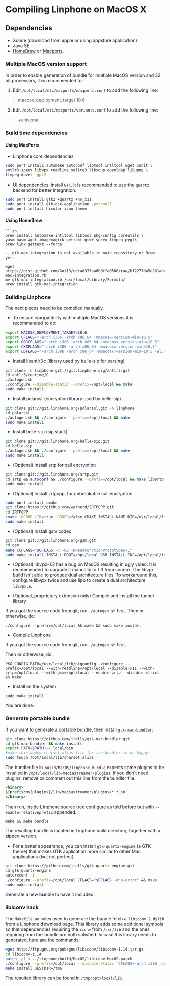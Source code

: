 # Compiling Linphone on MacOS X

## Dependencies

* Xcode (download from apple or using appstore application)
* Java SE
* [HomeBrew](http://brew.sh) or [Macports](http://www.macports.org/).

### Multiple MacOS version support

In order to enable generation of bundle for multiple MacOS version and 32 bit processors, it is recommended to:

1. Edit `/opt/local/etc/macports/macports.conf` to add the following line:

 > macosx_deployment_target 10.6

2. Edit `/opt/local/etc/macports/variants.conf` to add the following line:

 > +universal

### Build time dependencies

#### Using MacPorts

* Linphone core dependencies
 ```sh
 sudo port install automake autoconf libtool intltool wget cunit \
 antlr3 speex libvpx readline sqlite3 libsoup openldap libupnp \
 ffmpeg-devel -gpl2
 ```

* UI dependencies: install `GTK`. It is recommended to use the `quartz` backend for better integration.

 ```sh
 sudo port install gtk2 +quartz +no_x11
 sudo port install gtk-osx-application -python27
 sudo port install hicolor-icon-theme
 ```

 #### Using HomeBrew

	```sh
	brew install automake intltool libtool pkg-config coreutils \
	yasm nasm wget imagemagick gettext gtk+ speex ffmpeg pygtk
	brew link gettext --force
 
	-- gtk-mac-integration is not available in main repository or Brew yet.

	wget https://gist.github.com/Gui13/cdcad37faa6b8ffa0588/raw/bf2277d45e261ad48ae1344c4c97f2684974ed87/gtk-mac-integration.rb
	mv gtk-mac-integration.rb /usr/local/Library/Formula/
	brew install gtk-mac-integration


### Building Linphone

The next pieces need to be compiled manually.

* To ensure compatibility with multiple MacOS versions it is recommended to do:

 ```sh
 export MACOSX_DEPLOYMENT_TARGET=10.6
 export CFLAGS="-arch i386 -arch x86_64 -mmacosx-version-min=10.5"
 export OBJCFLAGS="-arch i386 -arch x86_64 -mmacosx-version-min=10.5"
 export CXXFLAGS="-arch i386 -arch x86_64 -mmacosx-version-min=10.5"
 export LDFLAGS="-arch i386 -arch x86_64 -mmacosx-version-min=10.5 -Wl,-headerpad_max_install_names -Wl,-read_only_relocs -Wl,suppress"
 ```

* Install libantlr3c (library used by belle-sip for parsing)

 ```sh
 git clone -b linphone git://git.linphone.org/antlr3.git
 cd antlr3/runtime/C
 ./autogen.sh
 ./configure --disable-static --prefix=/opt/local && make
 sudo make install
 ```

* Install polarssl (encryption library used by belle-sip)
 ```sh
 git clone git://git.linphone.org/polarssl.git -b linphone
 cd polarssl
 ./autogen.sh && ./configure --prefix=/opt/local && make
 sudo make install
 ```

* Install belle-sip (sip stack)

 ```sh
 git clone git://git.linphone.org/belle-sip.git
 cd belle-sip
 ./autogen.sh && ./configure --prefix=/opt/local && make
 sudo make install
 ```

* (Optional) Install srtp for call encryption

 ```sh
 git clone git://git.linphone.org/srtp.git
 cd srtp && autoconf && ./configure --prefix=/opt/local && make libsrtp.a
 sudo make install
 ```

* (Optional) Install zrtpcpp, for unbreakable call encryption

 ```sh
 sudo port install cmake
 git clone https://github.com/wernerd/ZRTPCPP.git
 cd ZRTPCPP
 cmake -DCORE_LIB=true -DSDES=false CMAKE_INSTALL_NAME_DIR=/usr/local/lib/ -DCMAKE_C_FLAGS="-arch i386 -arch x86_64 -mmacosx-version-min=10.5" -DCMAKE_CXX_FLAGS="-arch i386 -arch x86_64 --stdlib=libstdc++ -std=c++11 -lstdc++ -mmacosx-version-min=10.5"  -DCMAKE_C_COMPILER=`xcrun --find clang` -DCMAKE_CXX_COMPILER=`xcrun --find clang` .
 sudo make install
 ```

* (Optional) Install gsm codec

 ```sh
 git clone git://git.linphone.org/gsm.git
 cd gsm
 make CCFLAGS="$CFLAGS -c -O2 -DNeedFunctionPrototypes=1"
 sudo make install INSTALL_ROOT=/opt/local GSM_INSTALL_INC=/opt/local/include
 ```

* (Optional) libvpx-1.2 has a bug on MacOS resulting in ugly video. It is recommended to upgrade it manually to 1.3 from source.
The libvpx build isn't able to produce dual architecture files. To workaround this, configure libvpx twice and use lipo to create a dual architecture `libvpx.a`.

* (Optional, proprietary extension only) Compile and install the tunnel library

 If you got the source code from git, run `./autogen.sh` first.
 Then or otherwise, do:

 `./configure --prefix=/opt/local && make && sudo make install`

* Compile Linphone

 If you got the source code from git, run `./autogen.sh` first.

 Then or otherwise, do:

 `PKG_CONFIG_PATH=/usr/local/lib/pkgconfig ./configure --prefix=/opt/local --with-readline=/opt/local --disable-x11 --with-srtp=/opt/local --with-gsm=/opt/local --enable-zrtp --disable-strict && make`

* Install on the system

 `sudo make install`

You are done.

### Generate portable bundle

If you want to generate a portable bundle, then install `gtk-mac-bundler`:

 ```sh
 git clone https://github.com/jralls/gtk-mac-bundler.git
 cd gtk-mac-bundler && make install
 export PATH=$PATH:~/.local/bin
 #make this dummy charset.alias file for the bundler to be happy:
 sudo touch /opt/local/lib/charset.alias
 ```

The bundler file in `build/MacOS/linphone.bundle` expects some plugins to be installed in `/opt/local/lib/mediastreamer/plugins`.
If you don't need plugins, remove or comment out this line from the bundler file:

```xml
<binary>
${prefix:ms2plugins}/lib/mediastreamer/plugins/*.*.so
</binary>
```

Then run, inside Linphone source tree configure as told before but with `--enable-relativeprefix` appended.

 `make && make bundle`

The resulting bundle is located in Linphone build directory, together with a zipped version.

* For a better appearance, you can install `gtk-quartz-engine` (a GTK theme) that makes GTK application more similar to other Mac applications (but not perfect).

 ```sh
 git clone https://github.com/jralls/gtk-quartz-engine.git
 cd gtk-quartz-engine
 autoreconf -i
 ./configure --prefix=/opt/local CFLAGS="$CFLAGS -Wno-error" && make
 sudo make install
 ```

Generate a new bundle to have it included.

### libiconv hack

The `Makefile.am` rules used to generate the bundle fetch a `libiconv.2.dylib` from a Linphone download page.
This library adds some additional symbols so that dependencies requiring the `iconv` from `/usr/lib` and the ones requiring from the bundle are both satisfied.
In case this library needs to generated, here are the commands:

 ```sh
 wget http://ftp.gnu.org/pub/gnu/libiconv/libiconv-1.14.tar.gz
 cd libiconv-1.14
 patch -p1 < ../linphone/build/MacOS/libiconv-MacOS.patch
 ./configure --prefix=/opt/local --disable-static 'CFLAGS=-arch i386 -arch x86_64 -mmacosx-version-min=10.5' 'LDFLAGS=-arch i386 -arch x86_64 -mmacosx-version-min=10.5'  CXXFLAGS="-arch i386 -arch x86_64 -mmacosx-version-min=10.5" && make
 make install DESTDIR=/tmp
 ```

The resulted library can be found in `/tmp/opt/local/lib`.




